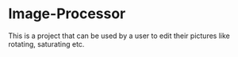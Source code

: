 # Image-Processor
This is a project that can be used by a user to edit their pictures like rotating, saturating etc.
